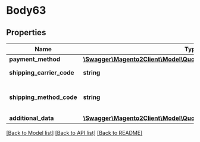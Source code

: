 # Body63

## Properties
Name | Type | Description | Notes
------------ | ------------- | ------------- | -------------
**payment_method** | [**\Swagger\Magento2Client\Model\QuoteDataPaymentInterface**](QuoteDataPaymentInterface.md) |  | 
**shipping_carrier_code** | **string** | The carrier code. | [optional] 
**shipping_method_code** | **string** | The shipping method code. | [optional] 
**additional_data** | [**\Swagger\Magento2Client\Model\QuoteDataTotalsAdditionalDataInterface**](QuoteDataTotalsAdditionalDataInterface.md) |  | [optional] 

[[Back to Model list]](../README.md#documentation-for-models) [[Back to API list]](../README.md#documentation-for-api-endpoints) [[Back to README]](../README.md)


